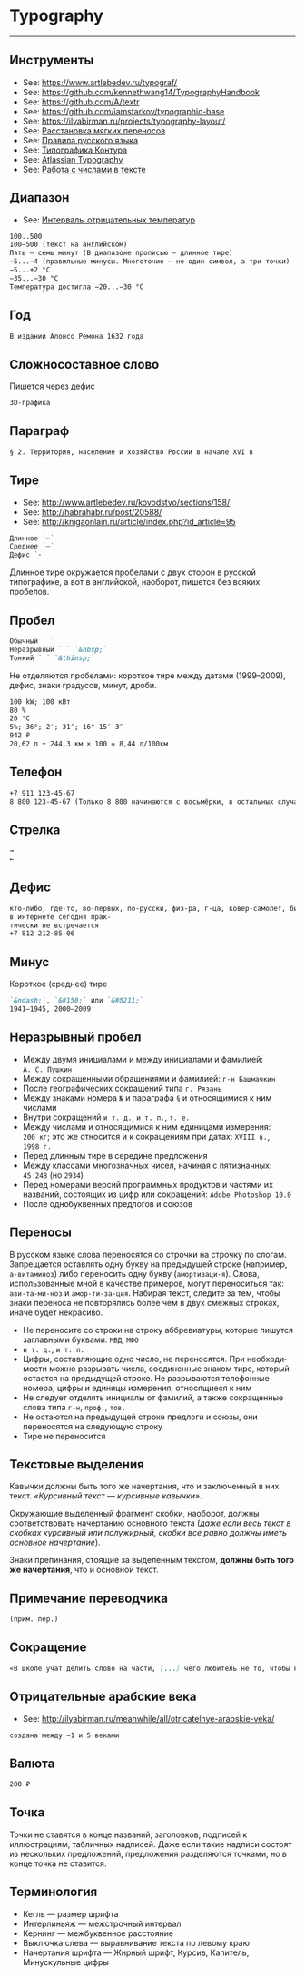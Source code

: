 # Typography

----

## Инструменты
- See: https://www.artlebedev.ru/typograf/
- See: https://github.com/kennethwang14/TypographyHandbook
- See: https://github.com/A/textr
- See: https://github.com/iamstarkov/typographic-base
- See: https://ilyabirman.ru/projects/typography-layout/
- See: [Расстановка мягких переносов](http://quittance.ru/hyphenator.php)
- See: [Правила русского языка](http://therules.ru/)
- See: [Типографика Контура](https://guides.kontur.ru/principles/typography)
- See: [Atlassian Typography](https://atlassian.design/guidelines/product/foundations/typography)
- See: [Работа с числами в тексте](https://bureau.ru/soviet/selected/mark-kuzmin/rabota-s-chislami-v-tekste/)



## Диапазон

- See: [Интервалы отрицательных температур](https://bureau.ru/soviet/20181225/)

```markdown
100..500
100–500 (текст на английском)
Пять — семь минут (В диапазоне прописью — длинное тире)
−5...−4 (правильные минусы. Многоточие — не один символ, а три точки)
−5...+2 °C
−35...−30 °С
Температура достигла −20...−30 °C
```


## Год

```markdown
В издании Алонсо Ремона 1632 года
```



## Сложносоставное слово

Пишется через дефис
```markdown
3D-графика
```



## Параграф

```markdown
§ 2. Территория, население и хозяйство России в начале XVI в
```



## Тире

- See: http://www.artlebedev.ru/kovodstvo/sections/158/
- See: http://habrahabr.ru/post/20588/
- See: http://knigaonlain.ru/article/index.php?id_article=95

```markdown
Длинное `—`
Среднее `–`
Дефис `-`
```

Длинное тире окружается пробелами с двух сторон в русской типографике,
а вот в английской, наоборот, пишется без всяких пробелов.



## Пробел

```markdown
Обычный ` `
Неразрывный ` ` `&nbsp;`
Тонкий ` ` `&thinsp;`
```

Не отделяются пробелами: короткое тире между датами (1999–2009), дефис, зна­ки градусов, минут, дроби.

```markdown
100 kW; 100 кВт
80 %
20 °C
5%; 36°; 2′; 31″; 16° 15′ 3″
942 ₽
20,62 л ÷ 244,3 км × 100 = 8,44 л/100км
```



## Телефон

```markdown
+7 911 123-45-67
8 800 123-45-67 (Только 8 800 начинаются с восьмёрки, в остальных случаях +7)
```



## Стрелка
```markdown
→
←
```



## Дефис
```markdown
кто-либо, где-то, во-первых, по-русски, физ-ра, г-ца, ковер-самолет, бизнес-ланч, интернет-кафе
в интернете сегодня прак-
тически не встречается
+7 812 212-85-06
```



## Минус
Короткое (среднее) тире
```markdown
`&ndash;`, `&#150;` или `&#8211;`
1941–1945, 2000–2009
```



## Неразрывный пробел

- Между двумя инициалами и между инициалами и фамилией: `А. С. Пушкин`
- Между сокращенными обращениями и фамилией: `г-н Башмачкин`
- После географических сокращений типа `г. Рязань`
- Между знаками номера `№` и параграфа `§` и относящимися к ним числами
- Внутри сокращений `и т. д.`, `и т. п.`, `т. е.`
- Между числами и относящимися к ним единицами измерения: `200 кг`; это же относится и к сокращениям при датах: `XVIII в.`, `1998 г.`
- Перед длинным тире в середине предложения
- Между классами многозначных чисел, начиная с пятизначных: `45 248` (но `2934`)
- Перед номерами версий программных продуктов и частями их названий, состо­ящих из цифр или сокращений: `Adobe Photoshop 10.0`
- После однобуквенных предлогов и союзов



## Переносы
В русском языке слова переносятся со строчки на строчку по слогам.
Запрещается оставлять одну букву на предыдущей строке (например, `а-витаминоз`) либо перено­сить одну букву (`амортизаци-я`).
Слова, использованные мной в качестве примеров, могут переноситься так: `ави-та-ми-ноз` и `амор-ти-за-ция`.
Набирая текст, следите за тем, чтобы знаки переноса не повторялись более чем в двух смежных строках, иначе будет некрасиво.

- Не переносите со строки на строку аббревиатуры, которые пишутся заглавны­ми буквами: `МВД`, `МФО`
- `и т. д.`, `и т. п.`
- Цифры, составляющие одно число, не переносятся. При необходи­мости можно разрывать числа, соединенные знаком тире, который остается на предыдущей строке. Не разрываются телефонные номера, цифры и едини­цы измерения, относящиеся к ним
- Не следует отделять инициалы от фамилий, а также сокращенные слова типа `г-н`, `проф.`, `тов.`
- Не остаются на предыдущей строке предлоги и союзы, они переносят­ся на следующую строку
- Тире не переносится



## Текстовые выделения
Кавыч­ки должны быть того же начертания, что и заключенный в них текст. *«Курсивный текст — курсивные кавычки»*.

Окружающие выделенный фрагмент скобки, наобо­рот, должны соответствовать начертанию основного текста (*даже если весь текст в скобках курсивный или полужирный, скобки все равно должны иметь основное начертание*).

Знаки препинания, стоящие за выделенным текстом, **должны быть того же начертания**, что и основной текст.



## Примечание переводчика
```markdown
(прим. пер.)
```



## Сокращение
```markdown
«В школе учат делить слово на части, [...] чего любитель не то, чтобы не умеет, но — презирает»
```



## Отрицательные арабские века
- See: http://ilyabirman.ru/meanwhile/all/otricatelnye-arabskie-veka/

```markdown
создана между −1 и 5 веками
```



## Валюта
```markdown
200 ₽
```



## Точка
Точки не ставятся в конце названий, заголовков, подписей к иллюстрациям, табличных надписей.
Даже если такие надписи состоят из нескольких предложений, предложения разделяются точками, но в конце точка не ставится.



## Терминология
- Кегль — размер шрифта
- Интерлиньяж — межстрочный интервал
- Кернинг — межбуквенное расстояние
- Выключка слева — выравнивание текста по левому краю
- Начертания шрифта — Жирный шрифт, Курсив, Капитель, Минускульные цифры
